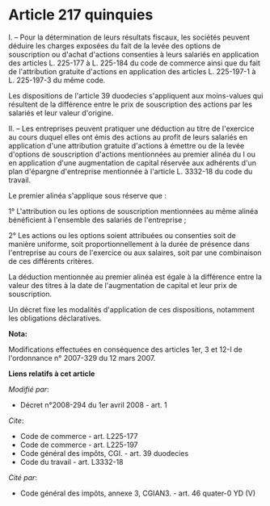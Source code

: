 # Article 217 quinquies

I. – Pour la détermination de leurs résultats fiscaux, les sociétés peuvent déduire les charges exposées du fait de la levée
des options de souscription ou d'achat d'actions consenties à leurs salariés en application des articles L. 225-177 à L.
225-184 du code de commerce ainsi que du fait de l'attribution gratuite d'actions en application des articles L. 225-197-1 à
L. 225-197-3 du même code.

Les dispositions de l'article 39 duodecies s'appliquent aux moins-values qui résultent de la différence entre le prix de
souscription des actions par les salariés et leur valeur d'origine.

II. – Les entreprises peuvent pratiquer une déduction au titre de l'exercice au cours duquel elles ont émis des actions au
profit de leurs salariés en application d'une attribution gratuite d'actions à émettre ou de la levée d'options de
souscription d'actions mentionnées au premier alinéa du I ou en application d'une augmentation de capital réservée aux
adhérents d'un plan d'épargne d'entreprise mentionnée à l'article L. 3332-18 du code du travail.

Le premier alinéa s'applique sous réserve que :

1° L'attribution ou les options de souscription mentionnées au même alinéa bénéficient à l'ensemble des salariés de
l'entreprise ;

2° Les actions ou les options soient attribuées ou consenties soit de manière uniforme, soit proportionnellement à la durée
de présence dans l'entreprise au cours de l'exercice ou aux salaires, soit par une combinaison de ces différents critères.

La déduction mentionnée au premier alinéa est égale à la différence entre la valeur des titres à la date de l'augmentation de
capital et leur prix de souscription.

Un décret fixe les modalités d'application de ces dispositions, notamment les obligations déclaratives.

**Nota:**

Modifications effectuées en conséquence des articles 1er, 3 et 12-I de l'ordonnance n° 2007-329 du 12 mars 2007.

**Liens relatifs à cet article**

_Modifié par_:

  - Décret n°2008-294 du 1er avril 2008 - art. 1

_Cite_:

  - Code de commerce - art. L225-177
  - Code de commerce - art. L225-197
  - Code général des impôts, CGI. - art. 39 duodecies
  - Code du travail - art. L3332-18

_Cité par_:

  - Code général des impôts, annexe 3, CGIAN3. - art. 46 quater-0 YD (V)
